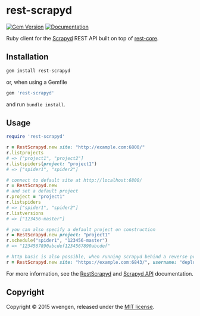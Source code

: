 rest-scrapyd
============
[![Gem Version](https://badge.fury.io/rb/rest-scrapyd.svg)](http://badge.fury.io/rb/rest-scrapyd)
[![Documentation](http://b.repl.ca/v1/yard-docs-blue.png)](http://rubydoc.info/github/wvengen/rest-scrapyd)

Ruby client for the [Scrapyd](http://scrapyd.readthedocs.org/) REST API
built on top of [rest-core](https://github.com/godfat/rest-core).


Installation
------------

```sh
gem install rest-scrapyd
```

or, when using a Gemfile

```ruby
gem 'rest-scrapyd'
```

and run `bundle install`.


Usage
-----

```ruby
require 'rest-scrapyd'

r = RestScrapyd.new site: "http://example.com:6800/"
r.listprojects
# => ["project1", "project2"]
r.listspiders(project: "project1")
# => ["spider1", "spider2"]

# connect to default site at http://localhost:6800/
r = RestScrapyd.new
# and set a default project
r.project = "project1"
r.listspiders
# => ["spider1", "spider2"]
r.listversions
# => ["123456-master"]

# you can also specify a default project on construction
r = RestScrapyd.new project: "project1"
r.schedule("spider1", "123456-master")
# => "1234567890abcdef1234567890abcdef"

# http basic is also possible, when running scrapyd behind a reverse proxy
r = RestScrapyd.new site: "https://example.com:6843/", username: "deploy", password: "s3cret"
```

For more information, see the [RestScrapyd](http://rubydoc.info/github/wvengen/rest-scrapyd/RestScrapyd.html)
and [Scrapyd API](http://scrapyd.readthedocs.org/en/latest/api.html) documentation.


Copyright
---------

Copyright © 2015 wvengen, released under the [MIT license](LICENSE).

